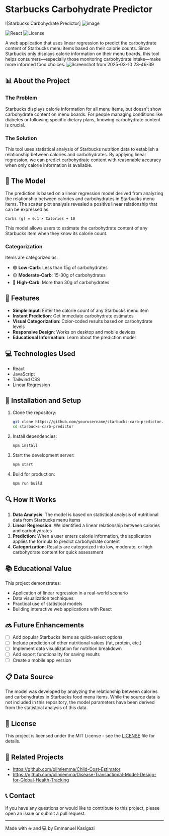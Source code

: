 # Starbucks Carbohydrate Predictor

![Starbucks Carbohydrate Predictor] ![image](https://github.com/user-attachments/assets/696bb21c-0d04-47a0-a123-62ab01fe2bfe)

![React](https://img.shields.io/badge/React-18.2.0-blue)
![License](https://img.shields.io/badge/License-MIT-green)

A web application that uses linear regression to predict the carbohydrate content of Starbucks menu items based on their calorie counts. Since Starbucks only displays calorie information on their menu boards, this tool helps consumers—especially those monitoring carbohydrate intake—make more informed food choices.
![Screenshot from 2025-03-10 23-46-39](https://github.com/user-attachments/assets/b11849dc-c55d-4024-9013-ebf2c48befc3)



## 📊 About the Project

### The Problem
Starbucks displays calorie information for all menu items, but doesn't show carbohydrate content on menu boards. For people managing conditions like diabetes or following specific dietary plans, knowing carbohydrate content is crucial.

### The Solution
This tool uses statistical analysis of Starbucks nutrition data to establish a relationship between calories and carbohydrates. By applying linear regression, we can predict carbohydrate content with reasonable accuracy when only calorie information is available.

## 🧮 The Model

The prediction is based on a linear regression model derived from analyzing the relationship between calories and carbohydrates in Starbucks menu items. The scatter plot analysis revealed a positive linear relationship that can be expressed as:

```
Carbs (g) = 0.1 × Calories + 10
```

This model allows users to estimate the carbohydrate content of any Starbucks item when they know its calorie count.

### Categorization
Items are categorized as:
- 🟢 **Low-Carb**: Less than 15g of carbohydrates
- 🟡 **Moderate-Carb**: 15-30g of carbohydrates
- 🔴 **High-Carb**: More than 30g of carbohydrates

## 🚀 Features

- **Simple Input**: Enter the calorie count of any Starbucks menu item
- **Instant Prediction**: Get immediate carbohydrate estimates
- **Visual Categorization**: Color-coded results based on carbohydrate levels
- **Responsive Design**: Works on desktop and mobile devices
- **Educational Information**: Learn about the prediction model

## 💻 Technologies Used

- React
- JavaScript
- Tailwind CSS
- Linear Regression

## 🔧 Installation and Setup

1. Clone the repository:
   ```bash
   git clone https://github.com/yourusername/starbucks-carb-predictor.git
   cd starbucks-carb-predictor
   ```

2. Install dependencies:
   ```bash
   npm install
   ```

3. Start the development server:
   ```bash
   npm start
   ```

4. Build for production:
   ```bash
   npm run build
   ```

## 🔍 How It Works

1. **Data Analysis**: The model is based on statistical analysis of nutritional data from Starbucks menu items
2. **Linear Regression**: We identified a linear relationship between calories and carbohydrates
3. **Prediction**: When a user enters calorie information, the application applies the formula to predict carbohydrate content
4. **Categorization**: Results are categorized into low, moderate, or high carbohydrate content for quick assessment

## 📚 Educational Value

This project demonstrates:
- Application of linear regression in a real-world scenario
- Data visualization techniques
- Practical use of statistical models
- Building interactive web applications with React

## 🔜 Future Enhancements

- [ ] Add popular Starbucks items as quick-select options
- [ ] Include prediction of other nutritional values (fat, protein, etc.)
- [ ] Implement data visualization for nutrition breakdown
- [ ] Add export functionality for saving results
- [ ] Create a mobile app version

## 📋 Data Source

The model was developed by analyzing the relationship between calories and carbohydrates in Starbucks food menu items. While the source data is not included in this repository, the model parameters have been derived from the statistical analysis of this data.

## 📄 License

This project is licensed under the MIT License - see the [LICENSE](LICENSE) file for details.

## 🔗 Related Projects

- https://github.com/olimiemma/Child-Cost-Estimator <pr>
- https://github.com/olimiemma/Disease-Transactional-Model-Design-for-Global-Health-Tracking

## 📞 Contact

If you have any questions or would like to contribute to this project, please open an issue or submit a pull request.

---

Made with ☕ and 💻 by Emmanuel Kasigazi
